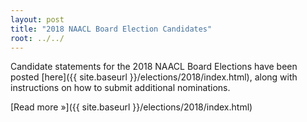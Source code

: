 ```yaml
---
layout: post
title: "2018 NAACL Board Election Candidates"
root: ../../
---
```

Candidate statements for the 2018 NAACL Board Elections have been posted [here]({{ site.baseurl }}/elections/2018/index.html), along with instructions on how to submit additional nominations.

[Read more »]({{ site.baseurl }}/elections/2018/index.html)